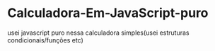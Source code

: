 # Calculadora-Em-JavaScript-puro
usei javascript puro nessa calculadora simples(usei estruturas condicionais/funções etc)
